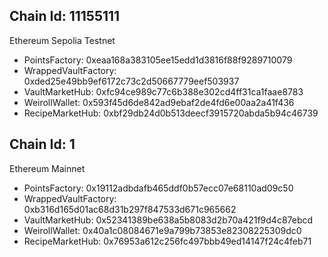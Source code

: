 ## Chain Id: 11155111

Ethereum Sepolia Testnet

- PointsFactory: 0xeaa168a383105ee15edd1d3816f88f9289710079
- WrappedVaultFactory: 0xded25e49bb9ef6172c73c2d50667779eef503937
- VaultMarketHub: 0xfc94ce989c77c6b388e302cd4ff31ca1faae8783
- WeirollWallet: 0x593f45d6de842ad9ebaf2de4fd6e00aa2a41f436
- RecipeMarketHub: 0xbf29db24d0b513deecf3915720abda5b94c46739

## Chain Id: 1

Ethereum Mainnet

- PointsFactory: 0x19112adbdafb465ddf0b57ecc07e68110ad09c50
- WrappedVaultFactory: 0xb316d165d01ac68d31b297f847533d671c965662
- VaultMarketHub: 0x52341389be638a5b8083d2b70a421f9d4c87ebcd
- WeirollWallet: 0x40a1c08084671e9a799b73853e82308225309dc0
- RecipeMarketHub: 0x76953a612c256fc497bbb49ed14147f24c4feb71
